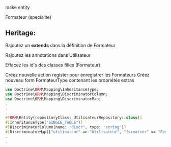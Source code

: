 make entity

Formateur (specialite)

Heritage:
---------

Rajoutez un **extends** dans la définition de Formateur

Rajoutez les annotations dans Utilisateur


Effacez les id's des classes filles (Formateur)

Créez nouvelle action register pour enregistrer les Formateurs
Créez nouveau form FormateurType contenant les propriétés extras


```php
use Doctrine\ORM\Mapping\InheritanceType;
use Doctrine\ORM\Mapping\DiscriminatorColumn;
use Doctrine\ORM\Mapping\DiscriminatorMap;
.
.
.
#[ORM\Entity(repositoryClass: UtilisateurRepository::class)]
#[InheritanceType("SINGLE_TABLE")]
#[DiscriminatorColumn(name: "discr", type: "string")]
#[DiscriminatorMap(["utilisateur" => "Utilisateur", "formateur" => "Formateur"])]
.
.
```

